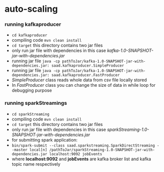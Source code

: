 # auto-scaling

### running kafkaproducer  
- `cd kafkaproducer`  
- compiling code `mvn clean install`  
- `cd target` this directory contains two jar files  
- only run jar file with dependencies in this case *kafka-1.0-SNAPSHOT-jar-with-dependencies.jar*  
- running jar file `java -cp pathToJar/kafka-1.0-SNAPSHOT-jar-with-dependencies.jar: saad.kafkaproducer.SimpleProducer`  
- running jar file `java -cp pathToJar/kafka-1.0-SNAPSHOT-jar-with-dependencies.jar: saad.kafkaproducer.FastProducer`  
- *SimpleProducer* class reads whole data from csv file locally stored  
- In *FastProducer* class you can change the size of data in while loop for debugging purpose  


### running sparkStreamings
- `cd sparkStreaming`  
- compiling code `mvn clean install`  
- `cd target` this directory contains two jar files  
- only run jar file with dependencies in this case *sparkStreaming-1.0-SNAPSHOT-jar-with-dependencies.jar*  
- for submitting spark application:  
- `bin/spark-submit --class saad.sparkstreaming.SparkDirectStreaming --master local[n] /pathToJar/sparkStreaming-1.0-SNAPSHOT-jar-with-dependencies.jar localhost:9092 jobEvents`  
- where **localhost:9092** and **jobEvents** are kafka broker list and kafka topic name respectively  


